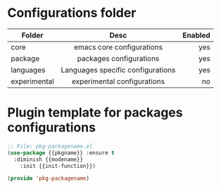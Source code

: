 # Configurations folder
| Folder        | Desc           | Enabled  |
| ------------- |:-------------:| -----:|
| core | emacs core configurations  | yes |
| package  | packages configurations    | yes |
| languages | Languages specific configurations | yes |
| experimental  | experimental configurations| no |
# Plugin template for packages configurations
```lisp
;; File: pkg-packagename.el
(use-package {{pkgname}} :ensure t
  :diminish {{modename}}
    :init {{init-function}})

(provide 'pkg-packagename)
```